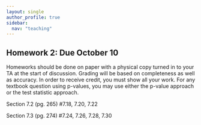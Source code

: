 ```yaml
---
layout: single
author_profile: true
sidebar:
  nav: "teaching"
---
```


## Homework 2: Due October 10

Homeworks should be done on paper with a physical copy turned in to your TA at the start of discussion. Grading will be based on completeness as well as accuracy. In order to receive credit, you must show all your work. For any textbook question using p-values, you may use either the p-value approach or the test statistic approach. 

Section 7.2 (pg. 265) #7.18, 7.20, 7.22

Section 7.3 (pg. 274) #7.24, 7.26, 7.28, 7.30
